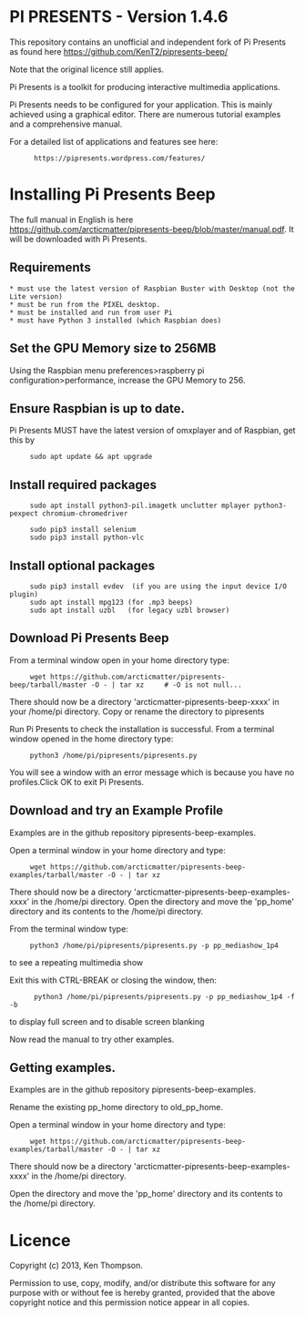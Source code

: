 PI PRESENTS  - Version 1.4.6
============================

This repository contains an unofficial and independent fork of Pi Presents as found here https://github.com/KenT2/pipresents-beep/

Note that the original licence still applies.

Pi Presents is a toolkit for producing interactive multimedia applications.

Pi Presents needs to be configured for your application. This is mainly achieved using a graphical editor. There are numerous tutorial examples and a comprehensive manual.

For a detailed list of applications and features see here:

          https://pipresents.wordpress.com/features/



Installing Pi Presents Beep
===============================

The full manual in English is here https://github.com/arcticmatter/pipresents-beep/blob/master/manual.pdf. It will be downloaded with Pi Presents.


Requirements
-------------

	* must use the latest version of Raspbian Buster with Desktop (not the Lite version)
	* must be run from the PIXEL desktop.
	* must be installed and run from user Pi
	* must have Python 3 installed (which Raspbian does)


Set the GPU Memory size to 256MB
---------------------------------
Using the Raspbian menu preferences>raspberry pi configuration>performance, increase the GPU Memory to 256.


Ensure Raspbian is up to date.
-------------------------------
Pi Presents MUST have the latest version of omxplayer and of Raspbian, get this by

         sudo apt update && apt upgrade


Install required packages 
-----------------------------
         sudo apt install python3-pil.imagetk unclutter mplayer python3-pexpect chromium-chromedriver
         
         sudo pip3 install selenium
         sudo pip3 install python-vlc

Install optional packages
------------------------------
         sudo pip3 install evdev  (if you are using the input device I/O plugin)
         sudo apt install mpg123 (for .mp3 beeps)
         sudo apt install uzbl   (for legacy uzbl browser)

	   
Download Pi Presents Beep
----------------------------

From a terminal window open in your home directory type:

         wget https://github.com/arcticmatter/pipresents-beep/tarball/master -O - | tar xz     # -O is not null...

There should now be a directory 'arcticmatter-pipresents-beep-xxxx' in your /home/pi directory. Copy or rename the directory to pipresents

Run Pi Presents to check the installation is successful. From a terminal window opened in the home directory type:

         python3 /home/pi/pipresents/pipresents.py

You will see a window with an error message which is because you have no profiles.Click OK to exit Pi Presents.


Download and try an Example Profile
-----------------------------------

Examples are in the github repository pipresents-beep-examples.

Open a terminal window in your home directory and type:

         wget https://github.com/arcticmatter/pipresents-beep-examples/tarball/master -O - | tar xz

There should now be a directory 'arcticmatter-pipresents-beep-examples-xxxx' in the /home/pi directory. Open the directory and move the 'pp_home' directory and its contents to the /home/pi directory.

From the terminal window type:

         python3 /home/pi/pipresents/pipresents.py -p pp_mediashow_1p4
		 
to see a repeating multimedia show

Exit this with CTRL-BREAK or closing the window, then:

          python3 /home/pi/pipresents/pipresents.py -p pp_mediashow_1p4 -f -b
		  
to display full screen and to disable screen blanking


Now read the manual to try other examples.



Getting examples.
-----------------

Examples are in the github repository pipresents-beep-examples.

Rename the existing pp_home directory to old_pp_home.

Open a terminal window in your home directory and type:

         wget https://github.com/arcticmatter/pipresents-beep-examples/tarball/master -O - | tar xz

There should now be a directory 'arcticmatter-pipresents-beep-examples-xxxx' in the /home/pi directory.

Open the directory and move the 'pp_home' directory and its contents to the /home/pi directory.



Licence
=======

Copyright (c) 2013, Ken Thompson.

Permission to use, copy, modify, and/or distribute this software for any purpose with or without fee is hereby granted, provided that the above copyright notice and this permission notice appear in all copies.
